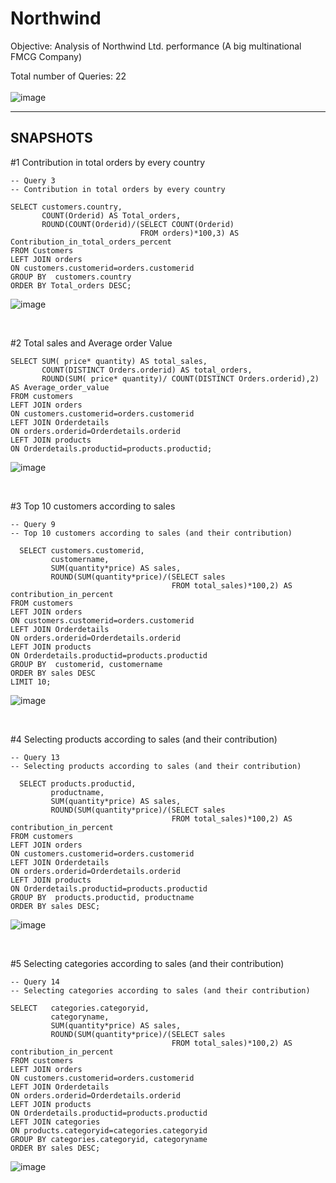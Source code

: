 # Northwind
Objective: Analysis of Northwind Ltd. performance (A big multinational FMCG Company)

Total number of Queries: 22  <br><br>
![image](https://github.com/user-attachments/assets/a3336fba-d72a-4e89-a696-1ec359e23f68)

---
## SNAPSHOTS  


#1 Contribution in total orders by every country   <BR>

```
-- Query 3
-- Contribution in total orders by every country

SELECT customers.country, 
       COUNT(Orderid) AS Total_orders,
       ROUND(COUNT(Orderid)/(SELECT COUNT(Orderid)
                             FROM orders)*100,3) AS Contribution_in_total_orders_percent
FROM Customers
LEFT JOIN orders
ON customers.customerid=orders.customerid
GROUP BY  customers.country
ORDER BY Total_orders DESC;
```

![image](https://github.com/user-attachments/assets/c4c43574-b16a-473f-b502-95e0632e4014)

<BR>

#2 Total sales and Average order Value  <BR>

```
SELECT SUM( price* quantity) AS total_sales,
       COUNT(DISTINCT Orders.orderid) AS total_orders,
       ROUND(SUM( price* quantity)/ COUNT(DISTINCT Orders.orderid),2) AS Average_order_value
FROM customers
LEFT JOIN orders
ON customers.customerid=orders.customerid
LEFT JOIN Orderdetails
ON orders.orderid=Orderdetails.orderid
LEFT JOIN products
ON Orderdetails.productid=products.productid;

```
![image](https://github.com/user-attachments/assets/2f1bfb57-6202-4090-9173-16259526f983)

<BR>

#3 Top 10 customers according to sales <BR>

```
-- Query 9
-- Top 10 customers according to sales (and their contribution)

  SELECT customers.customerid,
         customername,
         SUM(quantity*price) AS sales,
         ROUND(SUM(quantity*price)/(SELECT sales
                                    FROM total_sales)*100,2) AS contribution_in_percent
FROM customers
LEFT JOIN orders
ON customers.customerid=orders.customerid
LEFT JOIN Orderdetails
ON orders.orderid=Orderdetails.orderid
LEFT JOIN products
ON Orderdetails.productid=products.productid
GROUP BY  customerid, customername
ORDER BY sales DESC
LIMIT 10;

```
![image](https://github.com/user-attachments/assets/db9bb4f3-8864-4ab2-b4f7-0da155d85800)

<BR>

#4 Selecting products according to sales (and their contribution)  <BR>

```
-- Query 13
-- Selecting products according to sales (and their contribution) 

  SELECT products.productid,
         productname,
         SUM(quantity*price) AS sales,
         ROUND(SUM(quantity*price)/(SELECT sales
                                    FROM total_sales)*100,2) AS contribution_in_percent
FROM customers
LEFT JOIN orders
ON customers.customerid=orders.customerid
LEFT JOIN Orderdetails
ON orders.orderid=Orderdetails.orderid
LEFT JOIN products
ON Orderdetails.productid=products.productid
GROUP BY  products.productid, productname
ORDER BY sales DESC;
```
![image](https://github.com/user-attachments/assets/ddd0bfb3-14f4-46a5-9005-788adae14242)

<BR>

#5 Selecting categories according to sales (and their contribution) <BR>

```
-- Query 14
-- Selecting categories according to sales (and their contribution)

SELECT   categories.categoryid,
         categoryname,
         SUM(quantity*price) AS sales,
         ROUND(SUM(quantity*price)/(SELECT sales
                                    FROM total_sales)*100,2) AS contribution_in_percent
FROM customers
LEFT JOIN orders
ON customers.customerid=orders.customerid
LEFT JOIN Orderdetails
ON orders.orderid=Orderdetails.orderid
LEFT JOIN products
ON Orderdetails.productid=products.productid
LEFT JOIN categories
ON products.categoryid=categories.categoryid
GROUP BY categories.categoryid, categoryname
ORDER BY sales DESC;
```

![image](https://github.com/user-attachments/assets/65e74cd2-5076-4237-9475-bf6b147653fc)





